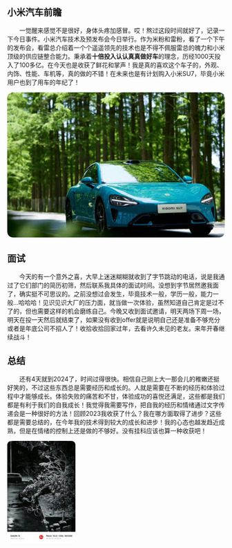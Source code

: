 
## 小米汽车前瞻
&emsp;&emsp;一觉醒来感觉不是很好，身体头疼加感冒。哎！熬过这段时间就好了，记录一下今日事件。小米汽车技术及预发布会今日举行。作为米粉和雷粉，看了一个下午的发布会，看雷总介绍着一个个遥遥领先的技术也是不得不佩服雷总的魄力和小米顶级的供应链整合能力。秉承着**十倍投入认认真真做好车**的理念，历经1000天投入了100多亿。在今天也是收获了鲜花和掌声！我是真的喜欢这个车子的，外观、内饰、性能、车机等，真的做的不错！在未来也是有计划购入小米SU7，毕竟小米用户也到了用车的年纪了！

![小米su7](/小米su7海湾蓝.png)
## 面试
&emsp;&emsp;今天的有一个意外之喜，大早上迷迷糊糊就收到了字节跳动的电话，说是我通过了它们部门的简历初筛，然后联系我具体的面试时间。没想到字节居然邀我面了，确实挺不可思议的。之前没想过会发生，毕竟技术一般，学历一般，能力一般...哈哈哈！见识见识大厂的压力面，就当做一次体验，虽然知道自己肯定是过不了的，但也需要这样的机会磨练自己。今晚又收到面试邀请，明天两场下周一场，明天在投一天然后就结束了，如果没有收到offer就是说明自己还是准备不够充分或者是年底公司不招人了！收拾收拾回家过年，去看许久未见的老友。来年开春继续战斗！
## 总结
&emsp;&emsp;还有4天就到2024了，时间过得很快。相信自己刚上大一那会儿的稚嫩还挺好笑的，不过这些东西总是需要经历和成长的。人就是需要在不断的经历和体验过程中才能够成长。体验失败的痛苦和不甘，体验成功的喜悦还满足，这些都是我们都是有利于我们的自我成长！我觉得我需要写作，把自我的经历和情绪通过文字传递会是一种很好的方法！回顾2023我收获了什么？我在哪方面取得了进步？这些都是需要总结的，在今年我的技术得到较大的成长和进步！我的心态也越发趋近成熟，但是在情绪的控制上还是做的不够好。没有挂科应该也算一种收获吧！

<img src="/23年的雪.png" style="zoom:23%; " />